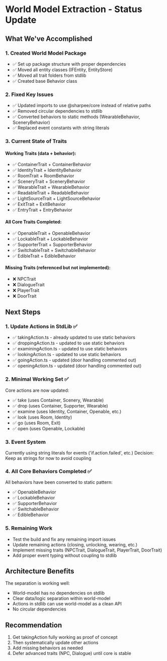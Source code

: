 # World Model Extraction - Status Update

## What We've Accomplished

### 1. Created World Model Package
- ✅ Set up package structure with proper dependencies
- ✅ Moved all entity classes (IFEntity, EntityStore)
- ✅ Moved all trait folders from stdlib
- ✅ Created base Behavior class

### 2. Fixed Key Issues
- ✅ Updated imports to use @sharpee/core instead of relative paths
- ✅ Removed circular dependencies to stdlib
- ✅ Converted behaviors to static methods (WearableBehavior, SceneryBehavior)
- ✅ Replaced event constants with string literals

### 3. Current State of Traits

#### Working Traits (data + behavior):
- ✅ ContainerTrait + ContainerBehavior
- ✅ IdentityTrait + IdentityBehavior
- ✅ RoomTrait + RoomBehavior
- ✅ SceneryTrait + SceneryBehavior  
- ✅ WearableTrait + WearableBehavior
- ✅ ReadableTrait + ReadableBehavior
- ✅ LightSourceTrait + LightSourceBehavior
- ✅ ExitTrait + ExitBehavior
- ✅ EntryTrait + EntryBehavior

#### All Core Traits Completed:
- ✅ OpenableTrait + OpenableBehavior
- ✅ LockableTrait + LockableBehavior
- ✅ SupporterTrait + SupporterBehavior
- ✅ SwitchableTrait + SwitchableBehavior
- ✅ EdibleTrait + EdibleBehavior

#### Missing Traits (referenced but not implemented):
- ❌ NPCTrait
- ❌ DialogueTrait
- ❌ PlayerTrait
- ❌ DoorTrait

## Next Steps

### 1. Update Actions in StdLib ✅
- ✅ takingAction.ts - already updated to use static behaviors
- ✅ droppingAction.ts - updated to use static behaviors 
- ✅ examiningAction.ts - updated to use static behaviors
- ✅ lookingAction.ts - updated to use static behaviors
- ✅ goingAction.ts - updated (door handling commented out)
- ✅ openingAction.ts - updated (door handling commented out)

### 2. Minimal Working Set ✅
Core actions are now updated:
- ✅ take (uses Container, Scenery, Wearable)
- ✅ drop (uses Container, Supporter, Wearable) 
- ✅ examine (uses Identity, Container, Openable, etc.)
- ✅ look (uses Room, Identity)
- ✅ go (uses Room, Exit) 
- ✅ open (uses Openable, Lockable)

### 3. Event System
Currently using string literals for events ('if.action.failed', etc.)
Decision: Keep as strings for now to avoid coupling

### 4. All Core Behaviors Completed ✅
All behaviors have been converted to static pattern:
- ✅ OpenableBehavior 
- ✅ LockableBehavior
- ✅ SupporterBehavior
- ✅ SwitchableBehavior
- ✅ EdibleBehavior

### 5. Remaining Work
- Test the build and fix any remaining import issues
- Update remaining actions (closing, unlocking, wearing, etc.)
- Implement missing traits (NPCTrait, DialogueTrait, PlayerTrait, DoorTrait)
- Add proper event typing without coupling to stdlib

## Architecture Benefits

The separation is working well:
- World-model has no dependencies on stdlib
- Clear data/logic separation within world-model
- Actions in stdlib can use world-model as a clean API
- No circular dependencies

## Recommendation

1. Get takingAction fully working as proof of concept
2. Then systematically update other actions
3. Add missing behaviors as needed
4. Defer advanced traits (NPC, Dialogue) until core is stable
